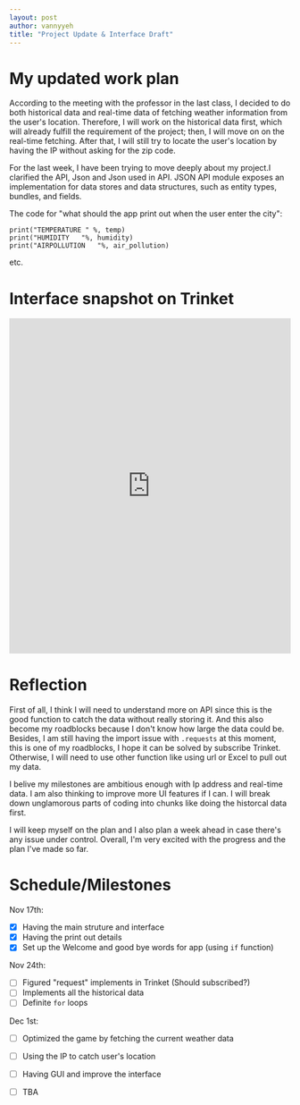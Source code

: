 ```yaml
---
layout: post
author: vannyyeh
title: "Project Update & Interface Draft"
---
```

# My updated work plan

  According to the meeting with the professor in the last class, I decided to do both historical data and real-time data of fetching weather 
  information from the user's location. Therefore, I will work on the historical data first, which will already fulfill the requirement of the 
  project; then, I will move on on the real-time fetching. After that, I will still try to locate the user's location by having the IP without 
  asking for the zip code. 

  For the last week, I have been trying to move deeply about my project.I clarified the API, Json and Json used in API.
  JSON API module exposes an implementation for data stores and data structures, such as entity types, bundles, and fields.
  
  The code for "what should the app print out when the user enter the city":
  ```
  print("TEMPERATURE " %, temp)
  print("HUMIDITY   "%, humidity)
  print("AIRPOLLUTION   "%, air_pollution)
  ```
  etc.


# Interface snapshot on Trinket

<iframe src="https://trinket.io/embed/python/f369ffc11b" width="100%" height="600" frameborder="0" marginwidth="0" marginheight="0" allowfullscreen></iframe>

# Reflection

First of all, I think I will need to understand more on API since this is the good function to catch the data without really storing it. And this also become
my roadblocks because I don't know how large the data could be. Besides, I am still having the import issue with `.requests` at this moment, this is one of my 
roadblocks, I hope it can be solved by subscribe Trinket. Otherwise, I will need to use other function like using url or Excel to pull out my data. 

I belive my milestones are ambitious enough with Ip address and real-time data. I am also thinking to improve more UI features if I can. I will break down 
unglamorous parts of coding into chunks like doing the historcal data first. 

I will keep myself on the plan and I also plan a week ahead in case there's any issue under control. Overall, I'm very excited with the progress and the plan
I've made so far.



# Schedule/Milestones

Nov 17th:
- [x] Having the main struture and interface
- [x] Having the print out details
- [x] Set up the Welcome and good bye words for app (using `if` function)

Nov 24th:
- [ ] Figured "request" implements in Trinket (Should subscribed?)
- [ ] Implements all the historical data 
- [ ] Definite `for` loops

Dec 1st:
- [ ] Optimized the game by fetching the current weather data
- [ ] Using the IP to catch user's location
- [ ] Having GUI and improve the interface
- [ ] TBA

